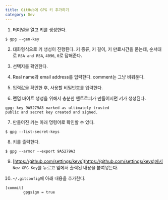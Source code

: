 ```yaml
---
title: GitHub에 GPG 키 추가하기
category: Dev
---
```

1. 터미널을 열고 키를 생성한다.
```
$ gpg --gen-key
```

2. 대화형식으로 키 생성이 진행된다. 키 종류, 키 길이, 키 만료시간을 묻는데, 순서대로 `RSA and RSA`, `4096`, `0`로 답해준다.

3. 선택지를 확인한다.

4. Real name과 email address를 입력한다. comment는 그냥 비워둔다.

5. 입력값을 확인한 후, 사용할 비밀번호를 입력한다.

6. 랜덤 바이트 생성을 위해서 충분한 엔트로피가 만들어지면 키가 생성된다.
```
gpg: key 9A5279A3 marked as ultimately trusted
public and secret key created and signed.
```

7. 만들어진 키는 아래 명령어로 확인할 수 있다.
```
$ gpg --list-secret-keys
```

8. 키를 출력한다.
```
$ gpg --armor --export 9A5279A3
```

9. [https://github.com/settings/keys](https://github.com/settings/keys)에서 `New GPG Key`를 누르고 앞에서 출력된 내용을 붙여넣는다.

10. `~/.gitconfig`에 아래 내용을 추가한다.
```
[commit]
        gpgsign = true
```
